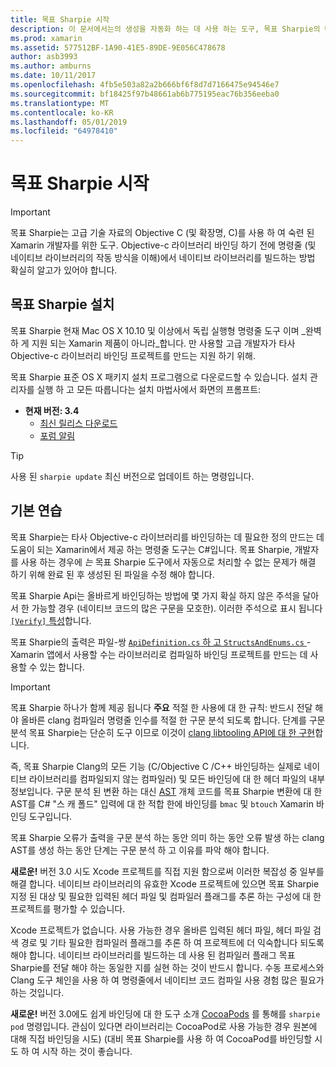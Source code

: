 ```yaml
---
title: 목표 Sharpie 시작
description: 이 문서에서는의 생성을 자동화 하는 데 사용 하는 도구, 목표 Sharpie의 대략적인 개요를 제공 C# Objective-c 코드에 대 한 바인딩을 합니다.
ms.prod: xamarin
ms.assetid: 577512BF-1A90-41E5-89DE-9E056C478678
author: asb3993
ms.author: amburns
ms.date: 10/11/2017
ms.openlocfilehash: 4fb5e503a82a2b666bf6f8d7d7166475e94546e7
ms.sourcegitcommit: bf18425f97b48661ab6b775195eac76b356eeba0
ms.translationtype: MT
ms.contentlocale: ko-KR
ms.lasthandoff: 05/01/2019
ms.locfileid: "64978410"
---
```

# <a name="getting-started-with-objective-sharpie"></a>목표 Sharpie 시작

> [!IMPORTANT]
> 목표 Sharpie는 고급 기술 자료의 Objective C (및 확장명, C)를 사용 하 여 숙련 된 Xamarin 개발자를 위한 도구. Objective-c 라이브러리 바인딩 하기 전에 명령줄 (및 네이티브 라이브러리의 작동 방식을 이해)에서 네이티브 라이브러리를 빌드하는 방법 확실히 알고가 있어야 합니다.

<a name="installing" />

## <a name="installing-objective-sharpie"></a>목표 Sharpie 설치

목표 Sharpie 현재 Mac OS X 10.10 및 이상에서 독립 실행형 명령줄 도구 이며 _완벽 하 게 지원 되는 Xamarin 제품이 아니라_합니다. 만 사용할 고급 개발자가 타사 Objective-c 라이브러리 바인딩 프로젝트를 만드는 지원 하기 위해.

목표 Sharpie 표준 OS X 패키지 설치 프로그램으로 다운로드할 수 있습니다.
설치 관리자를 실행 하 고 모든 따릅니다는 설치 마법사에서 화면의 프롬프트:

- **현재 버전: 3.4**
  - [최신 릴리스 다운로드](https://dl.xamarin.com/objective-sharpie/ObjectiveSharpie.pkg)
  - [포럼 알림](https://forums.xamarin.com/discussion/104800/objective-sharpie-3-4)

> [!TIP]
> 사용 된 `sharpie update` 최신 버전으로 업데이트 하는 명령입니다.

## <a name="basic-walkthrough"></a>기본 연습

목표 Sharpie는 타사 Objective-c 라이브러리를 바인딩하는 데 필요한 정의 만드는 데 도움이 되는 Xamarin에서 제공 하는 명령줄 도구는 C#입니다.
목표 Sharpie, 개발자를 사용 하는 경우에 *는* 목표 Sharpie 도구에서 자동으로 처리할 수 없는 문제가 해결 하기 위해 완료 된 후 생성된 된 파일을 수정 해야 합니다.

목표 Sharpie Api는 올바르게 바인딩하는 방법에 몇 가지 확실 하지 않은 주석을 달아서 한 가능할 경우 (네이티브 코드의 많은 구문을 모호한).
이러한 주석으로 표시 됩니다 [ `[Verify]` 특성](~/cross-platform/macios/binding/objective-sharpie/platform/verify.md)합니다.

목표 Sharpie의 출력은 파일-쌍 [ `ApiDefinition.cs` 하 고 `StructsAndEnums.cs` ](~/cross-platform/macios/binding/objective-sharpie/platform/apidefinitions-structsandenums.md) -Xamarin 앱에서 사용할 수는 라이브러리로 컴파일하 바인딩 프로젝트를 만드는 데 사용할 수 있는 합니다.

> [!IMPORTANT]
> 목표 Sharpie 하나가 함께 제공 됩니다 **주요** 적절 한 사용에 대 한 규칙: 반드시 전달 해야 올바른 clang 컴파일러 명령줄 인수를 적절 한 구문 분석 되도록 합니다. 단계를 구문 분석 목표 Sharpie는 단순히 도구 이므로 이것이 [clang libtooling API에 대 한 구현](http://clang.llvm.org/docs/LibTooling.html)합니다.

즉, 목표 Sharpie Clang의 모든 기능 (C/Objective C /C++ 바인딩하는 실제로 네이티브 라이브러리를 컴파일되지 않는 컴파일러) 및 모든 바인딩에 대 한 헤더 파일의 내부 정보입니다.
구문 분석 된 변환 하는 대신 [AST](https://en.wikipedia.org/wiki/Abstract_syntax_tree) 개체 코드를 목표 Sharpie 변환에 대 한 AST를 C# "스 캐 폴드" 입력에 대 한 적합 한에 바인딩를 `bmac` 및 `btouch` Xamarin 바인딩 도구입니다.

목표 Sharpie 오류가 출력을 구문 분석 하는 동안 의미 하는 동안 오류 발생 하는 clang AST를 생성 하는 동안 단계는 구문 분석 하 고 이유를 파악 해야 합니다.

**새로운!** 버전 3.0 시도 Xcode 프로젝트를 직접 지원 함으로써 이러한 복잡성 중 일부를 해결 합니다. 네이티브 라이브러리의 유효한 Xcode 프로젝트에 있으면 목표 Sharpie 지정 된 대상 및 필요한 입력된 헤더 파일 및 컴파일러 플래그를 추론 하는 구성에 대 한 프로젝트를 평가할 수 있습니다.

Xcode 프로젝트가 없습니다. 사용 가능한 경우 올바른 입력된 헤더 파일, 헤더 파일 검색 경로 및 기타 필요한 컴파일러 플래그를 추론 하 여 프로젝트에 더 익숙합니다 되도록 해야 합니다. 네이티브 라이브러리를 빌드하는 데 사용 된 컴파일러 플래그 목표 Sharpie를 전달 해야 하는 동일한 지를 실현 하는 것이 반드시 합니다. 수동 프로세스와 Clang 도구 체인을 사용 하 여 명령줄에서 네이티브 코드 컴파일 사용 경험 많은 필요가 하는 것입니다.

**새로운!** 버전 3.0에도 쉽게 바인딩에 대 한 도구 소개 [CocoaPods](https://cocoapods.org) 를 통해를 `sharpie pod` 명령입니다.
관심이 있다면 라이브러리는 CocoaPod로 사용 가능한 경우 원본에 대해 직접 바인딩을 시도) (대비 목표 Sharpie를 사용 하 여 CocoaPod를 바인딩할 시도 하 여 시작 하는 것이 좋습니다.
